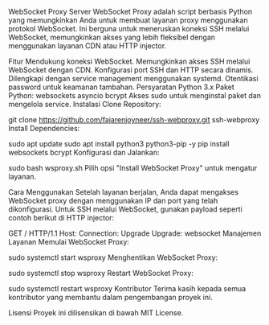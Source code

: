 WebSocket Proxy Server
WebSocket Proxy adalah script berbasis Python yang memungkinkan Anda untuk membuat layanan proxy menggunakan protokol WebSocket. Ini berguna untuk meneruskan koneksi SSH melalui WebSocket, memungkinkan akses yang lebih fleksibel dengan menggunakan layanan CDN atau HTTP injector.

Fitur
Mendukung koneksi WebSocket.
Memungkinkan akses SSH melalui WebSocket dengan CDN.
Konfigurasi port SSH dan HTTP secara dinamis.
Dilengkapi dengan service management menggunakan systemd.
Otentikasi password untuk keamanan tambahan.
Persyaratan
Python 3.x
Paket Python:
websockets
asyncio
bcrypt
Akses sudo untuk menginstal paket dan mengelola service.
Instalasi
Clone Repository:

 
git clone https://github.com/fajarenjoyneer/ssh-webproxy.git
ssh-webproxy
Install Dependencies:

 
sudo apt update
sudo apt install python3 python3-pip -y
pip install websockets bcrypt
Konfigurasi dan Jalankan:

 
sudo bash wsproxy.sh
Pilih opsi "Install WebSocket Proxy" untuk mengatur layanan.

Cara Menggunakan
Setelah layanan berjalan, Anda dapat mengakses WebSocket proxy dengan menggunakan IP dan port yang telah dikonfigurasi. Untuk SSH melalui WebSocket, gunakan payload seperti contoh berikut di HTTP injector:

GET / HTTP/1.1
Host: <hostname-cdn>
Connection: Upgrade
Upgrade: websocket
Manajemen Layanan
Memulai WebSocket Proxy:
 
sudo systemctl start wsproxy
Menghentikan WebSocket Proxy:
 
sudo systemctl stop wsproxy
Restart WebSocket Proxy:
 
sudo systemctl restart wsproxy
Kontributor
Terima kasih kepada semua kontributor yang membantu dalam pengembangan proyek ini.

Lisensi
Proyek ini dilisensikan di bawah MIT License.

